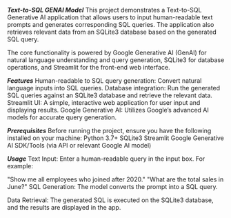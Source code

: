 ***Text-to-SQL GENAI Model***
This project demonstrates a Text-to-SQL Generative AI application that allows users to input human-readable text prompts and generates corresponding SQL queries. The application also retrieves relevant data from an SQLite3 database based on the generated SQL query.

The core functionality is powered by Google Generative AI (GenAI) for natural language understanding and query generation, SQLite3 for database operations, and Streamlit for the front-end web interface.

***Features***
Human-readable to SQL query generation: Convert natural language inputs into SQL queries.
Database integration: Run the generated SQL queries against an SQLite3 database and retrieve the relevant data.
Streamlit UI: A simple, interactive web application for user input and displaying results.
Google Generative AI: Utilizes Google’s advanced AI models for accurate query generation.

***Prerequisites***
Before running the project, ensure you have the following installed on your machine:
Python 3.7+
SQLite3
Streamlit
Google Generative AI SDK/Tools (via API or relevant Google AI model)


***Usage***
Text Input: Enter a human-readable query in the input box. For example:

"Show me all employees who joined after 2020."
"What are the total sales in June?"
SQL Generation: The model converts the prompt into a SQL query.

Data Retrieval: The generated SQL is executed on the SQLite3 database, and the results are displayed in the app.
